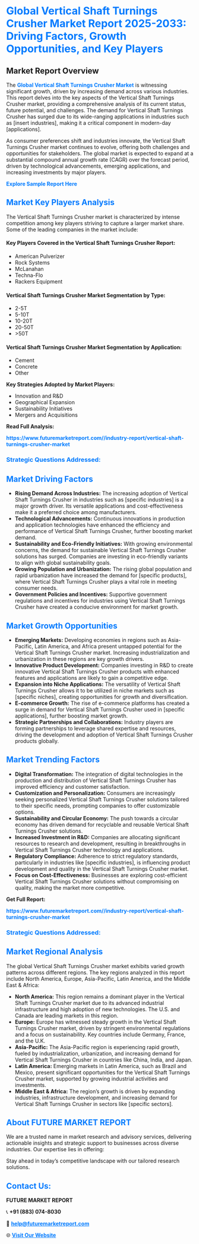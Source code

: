 <h1 style="color: #007BFF;">Global Vertical Shaft Turnings Crusher Market Report 2025-2033: Driving Factors, Growth Opportunities, and Key Players</h1>

<section id="overview">
<h2>Market Report Overview</h2>
<p>The <a href="https://www.futuremarketreport.com//industry-report/vertical-shaft-turnings-crusher-market" style="color: #007BFF; text-decoration: none;"><strong>Global Vertical Shaft Turnings Crusher Market</strong></a> is witnessing significant growth, driven by increasing demand across various industries. This report delves into the key aspects of the Vertical Shaft Turnings Crusher market, providing a comprehensive analysis of its current status, future potential, and challenges. The demand for Vertical Shaft Turnings Crusher has surged due to its wide-ranging applications in industries such as [insert industries], making it a critical component in modern-day [applications].</p>
<p>As consumer preferences shift and industries innovate, the Vertical Shaft Turnings Crusher market continues to evolve, offering both challenges and opportunities for stakeholders. The global market is expected to expand at a substantial compound annual growth rate (CAGR) over the forecast period, driven by technological advancements, emerging applications, and increasing investments by major players.</p>
</section>

<section id="overview">
<p><a href="https://www.futuremarketreport.com//request-sample/reportId=86446" style="color: #007BFF; text-decoration: none;"><strong>Explore Sample Report Here</strong></a></p>
</section>

<section id="key-players">
<h2 style="color: #007BFF;">Market Key Players Analysis</h2>
<p>The Vertical Shaft Turnings Crusher market is characterized by intense competition among key players striving to capture a larger market share. Some of the leading companies in the market include:</p>
<h4>Key Players Covered in the Vertical Shaft Turnings Crusher Report:</h4>
<ul><li>American Pulverizer</li><li>Rock Systems</li><li>McLanahan</li><li>Techna-Flo</li><li>Rackers Equipment</li></ul>
<h4>Vertical Shaft Turnings Crusher Market Segmentation by Type:</h4>
<ul><li>2-5T</li><li>5-10T</li><li>10-20T</li><li>20-50T</li><li>&gt;50T</li></ul>

<h4>Vertical Shaft Turnings Crusher Market Segmentation by Application:</h4>
<ul><li>Cement</li><li>Concrete</li><li>Other</li></ul>
<p><strong>Key Strategies Adopted by Market Players:</strong></p>
<ul>
<li>Innovation and R&D</li>
<li>Geographical Expansion</li>
<li>Sustainability Initiatives</li>
<li>Mergers and Acquisitions</li>
</ul>
</section>

<section>
<p><strong>Read Full Analysis: </strong></p><a href="https://www.futuremarketreport.com//industry-report/vertical-shaft-turnings-crusher-market" style="color: #007BFF; text-decoration: none;"><strong>https://www.futuremarketreport.com//industry-report/vertical-shaft-turnings-crusher-market</strong></a>
<h3 style="color: #007BFF;">Strategic Questions Addressed:</h3>
</section>

<section id="driving-factors">
<h2 style="color: #007BFF;">Market Driving Factors</h2>
<ul>
<li><strong>Rising Demand Across Industries:</strong> The increasing adoption of Vertical Shaft Turnings Crusher in industries such as [specific industries] is a major growth driver. Its versatile applications and cost-effectiveness make it a preferred choice among manufacturers.</li>
<li><strong>Technological Advancements:</strong> Continuous innovations in production and application technologies have enhanced the efficiency and performance of Vertical Shaft Turnings Crusher, further boosting market demand.</li>
<li><strong>Sustainability and Eco-Friendly Initiatives:</strong> With growing environmental concerns, the demand for sustainable Vertical Shaft Turnings Crusher solutions has surged. Companies are investing in eco-friendly variants to align with global sustainability goals.</li>
<li><strong>Growing Population and Urbanization:</strong> The rising global population and rapid urbanization have increased the demand for [specific products], where Vertical Shaft Turnings Crusher plays a vital role in meeting consumer needs.</li>
<li><strong>Government Policies and Incentives:</strong> Supportive government regulations and incentives for industries using Vertical Shaft Turnings Crusher have created a conducive environment for market growth.</li>
</ul>
</section>

<section id="growth-opportunities">
<h2 style="color: #007BFF;">Market Growth Opportunities</h2>
<ul>
<li><strong>Emerging Markets:</strong> Developing economies in regions such as Asia-Pacific, Latin America, and Africa present untapped potential for the Vertical Shaft Turnings Crusher market. Increasing industrialization and urbanization in these regions are key growth drivers.</li>
<li><strong>Innovative Product Development:</strong> Companies investing in R&D to create innovative Vertical Shaft Turnings Crusher products with enhanced features and applications are likely to gain a competitive edge.</li>
<li><strong>Expansion into Niche Applications:</strong> The versatility of Vertical Shaft Turnings Crusher allows it to be utilized in niche markets such as [specific niches], creating opportunities for growth and diversification.</li>
<li><strong>E-commerce Growth:</strong> The rise of e-commerce platforms has created a surge in demand for Vertical Shaft Turnings Crusher used in [specific applications], further boosting market growth.</li>
<li><strong>Strategic Partnerships and Collaborations:</strong> Industry players are forming partnerships to leverage shared expertise and resources, driving the development and adoption of Vertical Shaft Turnings Crusher products globally.</li>
</ul>
</section>

<section id="trending-factors">
<h2 style="color: #007BFF;">Market Trending Factors</h2>
<ul>
<li><strong>Digital Transformation:</strong> The integration of digital technologies in the production and distribution of Vertical Shaft Turnings Crusher has improved efficiency and customer satisfaction.</li>
<li><strong>Customization and Personalization:</strong> Consumers are increasingly seeking personalized Vertical Shaft Turnings Crusher solutions tailored to their specific needs, prompting companies to offer customizable options.</li>
<li><strong>Sustainability and Circular Economy:</strong> The push towards a circular economy has driven demand for recyclable and reusable Vertical Shaft Turnings Crusher solutions.</li>
<li><strong>Increased Investment in R&D:</strong> Companies are allocating significant resources to research and development, resulting in breakthroughs in Vertical Shaft Turnings Crusher technology and applications.</li>
<li><strong>Regulatory Compliance:</strong> Adherence to strict regulatory standards, particularly in industries like [specific industries], is influencing product development and quality in the Vertical Shaft Turnings Crusher market.</li>
<li><strong>Focus on Cost-Effectiveness:</strong> Businesses are exploring cost-efficient Vertical Shaft Turnings Crusher solutions without compromising on quality, making the market more competitive.</li>
</ul>
</section>

<section>
<p><strong>Get Full Report: </strong></p><a href="https://www.futuremarketreport.com//industry-report/vertical-shaft-turnings-crusher-market" style="color: #007BFF; text-decoration: none;"><strong>https://www.futuremarketreport.com//industry-report/vertical-shaft-turnings-crusher-market</strong></a>
<h3 style="color: #007BFF;">Strategic Questions Addressed:</h3>
</section>


<section id="regional-analysis">
<h2 style="color: #007BFF;">Market Regional Analysis</h2>
<p>The global Vertical Shaft Turnings Crusher market exhibits varied growth patterns across different regions. The key regions analyzed in this report include North America, Europe, Asia-Pacific, Latin America, and the Middle East & Africa:</p>
<ul>
<li><strong>North America:</strong> This region remains a dominant player in the Vertical Shaft Turnings Crusher market due to its advanced industrial infrastructure and high adoption of new technologies. The U.S. and Canada are leading markets in this region.</li>
<li><strong>Europe:</strong> Europe has witnessed steady growth in the Vertical Shaft Turnings Crusher market, driven by stringent environmental regulations and a focus on sustainability. Key countries include Germany, France, and the U.K.</li>
<li><strong>Asia-Pacific:</strong> The Asia-Pacific region is experiencing rapid growth, fueled by industrialization, urbanization, and increasing demand for Vertical Shaft Turnings Crusher in countries like China, India, and Japan.</li>
<li><strong>Latin America:</strong> Emerging markets in Latin America, such as Brazil and Mexico, present significant opportunities for the Vertical Shaft Turnings Crusher market, supported by growing industrial activities and investments.</li>
<li><strong>Middle East & Africa:</strong> The region’s growth is driven by expanding industries, infrastructure development, and increasing demand for Vertical Shaft Turnings Crusher in sectors like [specific sectors].</li>
</ul>
</section>

<footer>
<h2 style="color: #007BFF;">About FUTURE MARKET REPORT</h2>
<p>We are a trusted name in market research and advisory services, delivering actionable insights and strategic support to businesses across diverse industries. Our expertise lies in offering:</p>

<p>Stay ahead in today’s competitive landscape with our tailored research solutions.</p>

<h2 style="color: #007BFF;">Contact Us:</h2>
<p><strong>FUTURE MARKET REPORT</strong></p>
<p>📞 <strong>+91 (883) 074-8030</strong></p>
<p>📧 <strong><a href="mailto:help@futuremarketreport.com" style="color: #007BFF;">help@futuremarketreport.com</a></strong></p>
<p>🌐 <strong><a href="https://www.futuremarketreport.com/" style="color: #007BFF;">Visit Our Website</a></strong></p>
</footer>
